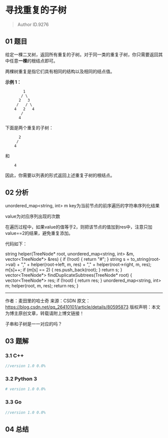 # 寻找重复的子树
> Author ID.9276

## 01 题目

给定一棵二叉树，返回所有重复的子树。对于同一类的重复子树，你只需要返回其中任意**一棵**的根结点即可。

两棵树重复是指它们具有相同的结构以及相同的结点值。

**示例 1：**

```
        1
       / \
      2   3
     /   / \
    4   2   4
       /
      4
```

下面是两个重复的子树：

```
      2
     /
    4
```

和

```
    4
```

因此，你需要以列表的形式返回上述重复子树的根结点。

## 02 分析

unordered_map<string, int> m
key为当前节点的前序遍历的字符串序列化结果

value为对应序列出现的次数

在遍历过程中，如果value的值等于2，则把该节点的值加到res中，注意只加value==2的结果，避免重复添加。

代码如下：

string helper(TreeNode* root, unordered_map<string, int> &m, vector<TreeNode*> &res) {
	if (!root) {
		return "#";
	}
	string s = to_string(root->val) + "," + helper(root->left, m, res) + "," + helper(root->right, m, res);	
	m[s]++;
	if (m[s] == 2) {
		res.push_back(root);
	}
	return s;
}
vector<TreeNode*> findDuplicateSubtrees(TreeNode* root) {
	vector<TreeNode*> res;
	if (!root) {
		return res;
	}
	unordered_map<string, int> m;
	helper(root, m, res);
	return res;
}

---------------------
作者：麦田里的哈士奇 
来源：CSDN 
原文：https://blog.csdn.net/qq_26410101/article/details/80595873 
版权声明：本文为博主原创文章，转载请附上博文链接！



子串和子树是一一对应的吗？

## 03 题解

### 3.1 C++

```c++
//version 1.0 0.0%

```

### 3.2 Python 3

```python
# version 1.0 0.0%

```

### 3.3 Go

```Go
//version 1.0 0.0%

```



## 04 总结

